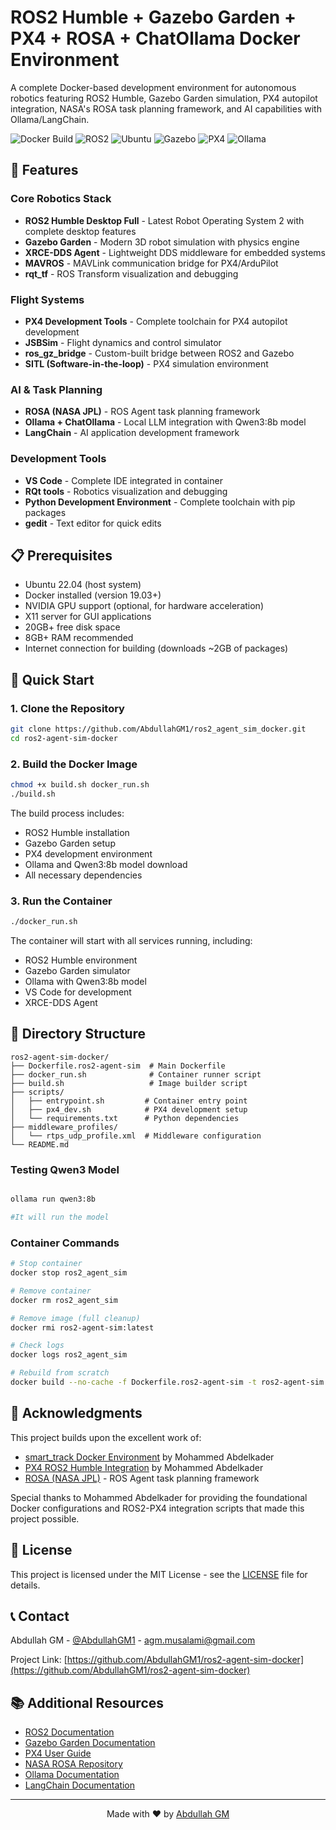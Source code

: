 # ROS2 Humble + Gazebo Garden + PX4 + ROSA + ChatOllama Docker Environment

A complete Docker-based development environment for autonomous robotics featuring ROS2 Humble, Gazebo Garden simulation, PX4 autopilot integration, NASA's ROSA task planning framework, and AI capabilities with Ollama/LangChain.

![Docker Build](https://img.shields.io/badge/docker-%230db7ed.svg?style=for-the-badge&logo=docker&logoColor=white)
![ROS2](https://img.shields.io/badge/ros2-humble-blue.svg?style=for-the-badge&logo=ros&logoColor=white)
![Ubuntu](https://img.shields.io/badge/ubuntu-22.04-orange.svg?style=for-the-badge&logo=ubuntu&logoColor=white)
![Gazebo](https://img.shields.io/badge/gazebo-garden-green.svg?style=for-the-badge&logo=gazebo&logoColor=white)
![PX4](https://img.shields.io/badge/PX4-autopilot-blue.svg?style=for-the-badge&logo=ardupilot&logoColor=white)
![Ollama](https://img.shields.io/badge/Ollama-LLM-purple.svg?style=for-the-badge&logo=ollama&logoColor=white)

## 🚀 Features

### Core Robotics Stack
- **ROS2 Humble Desktop Full** - Latest Robot Operating System 2 with complete desktop features
- **Gazebo Garden** - Modern 3D robot simulation with physics engine
- **XRCE-DDS Agent** - Lightweight DDS middleware for embedded systems
- **MAVROS** - MAVLink communication bridge for PX4/ArduPilot
- **rqt_tf** - ROS Transform visualization and debugging

### Flight Systems
- **PX4 Development Tools** - Complete toolchain for PX4 autopilot development
- **JSBSim** - Flight dynamics and control simulator  
- **ros_gz_bridge** - Custom-built bridge between ROS2 and Gazebo
- **SITL (Software-in-the-loop)** - PX4 simulation environment

### AI & Task Planning
- **ROSA (NASA JPL)** - ROS Agent task planning framework
- **Ollama + ChatOllama** - Local LLM integration with Qwen3:8b model
- **LangChain** - AI application development framework

### Development Tools
- **VS Code** - Complete IDE integrated in container
- **RQt tools** - Robotics visualization and debugging
- **Python Development Environment** - Complete toolchain with pip packages
- **gedit** - Text editor for quick edits

## 📋 Prerequisites

- Ubuntu 22.04 (host system)
- Docker installed (version 19.03+)
- NVIDIA GPU support (optional, for hardware acceleration)
- X11 server for GUI applications
- 20GB+ free disk space
- 8GB+ RAM recommended
- Internet connection for building (downloads ~2GB of packages)

## 🔧 Quick Start

### 1. Clone the Repository
```bash
git clone https://github.com/AbdullahGM1/ros2_agent_sim_docker.git
cd ros2-agent-sim-docker
```

### 2. Build the Docker Image
```bash
chmod +x build.sh docker_run.sh
./build.sh
```

The build process includes:
- ROS2 Humble installation
- Gazebo Garden setup
- PX4 development environment
- Ollama and Qwen3:8b model download
- All necessary dependencies

### 3. Run the Container
```bash
./docker_run.sh
```

The container will start with all services running, including:
- ROS2 Humble environment
- Gazebo Garden simulator
- Ollama with Qwen3:8b model
- VS Code for development
- XRCE-DDS Agent

## 📁 Directory Structure

```
ros2-agent-sim-docker/
├── Dockerfile.ros2-agent-sim  # Main Dockerfile
├── docker_run.sh              # Container runner script
├── build.sh                   # Image builder script
├── scripts/
│   ├── entrypoint.sh         # Container entry point
│   ├── px4_dev.sh            # PX4 development setup
│   └── requirements.txt      # Python dependencies
├── middleware_profiles/
│   └── rtps_udp_profile.xml  # Middleware configuration
└── README.md
```

<!-- ## 🔨 Usage

### Starting the Container
```bash
# Default startup
./docker_run.sh

# Custom container name
./docker_run.sh custom_container_name

# With custom command
./docker_run.sh container_name "command"
```

### Accessing Running Container
```bash
docker exec -it ros2_agent_sim bash
``` -->


### Testing Qwen3 Model
```bash

ollama run qwen3:8b

#It will run the model 
```

<!-- ### Running Gazebo Simulation
```bash
# Inside the container
gz sim

# With specific world
gz sim worlds/empty.sdf
```

### Starting PX4 SITL
```bash
# Clone and build PX4 if not already done
cd shared_volume
git clone https://github.com/PX4/PX4-Autopilot.git --recursive
cd PX4-Autopilot

# Run SITL
make px4_sitl gazebo
```

### Using ROSA (NASA JPL Task Planning)
```bash
# Source ROSA workspace
source ~/rosa_ws/install/setup.bash

# Run ROSA examples
cd ~/rosa_ws/src/rosa
# Follow ROSA documentation for specific usage
```

### Starting XRCE-DDS Agent
```bash
# Start agent for UDP transport
MicroXRCEAgent udp4 -p 8888

# Start agent for serial transport
MicroXRCEAgent serial --dev /dev/ttyUSB0 -b 921600
``` -->

<!-- ## 🛠️ Customization

### Adding New Dependencies

1. **Python Packages:**
   ```bash
   # Edit scripts/requirements.txt
   nano scripts/requirements.txt
   # Add new package
   new-package==1.0.0
   ```

2. **System Packages:**
   ```bash
   # Edit scripts/px4_dev.sh
   nano scripts/px4_dev.sh
   # Add apt-get install commands
   ```

3. **ROS2 Packages:**
   ```bash
   # Add to Dockerfile
   RUN apt install -y ros-humble-your-package
   ```

### Middleware Configuration
```bash
# Edit middleware_profiles/rtps_udp_profile.xml
nano middleware_profiles/rtps_udp_profile.xml
``` -->

### Container Commands
```bash
# Stop container
docker stop ros2_agent_sim

# Remove container
docker rm ros2_agent_sim

# Remove image (full cleanup)
docker rmi ros2-agent-sim:latest

# Check logs
docker logs ros2_agent_sim

# Rebuild from scratch
docker build --no-cache -f Dockerfile.ros2-agent-sim -t ros2-agent-sim:latest .
```


## 🎉 Acknowledgments

This project builds upon the excellent work of:

- [smart_track Docker Environment](https://github.com/mzahana/smart_track/tree/main/docker) by Mohammed Abdelkader
- [PX4 ROS2 Humble Integration](https://github.com/mzahana/px4_ros2_humble) by Mohammed Abdelkader
- [ROSA (NASA JPL)](https://github.com/nasa-jpl/rosa) - ROS Agent task planning framework

Special thanks to Mohammed Abdelkader for providing the foundational Docker configurations and ROS2-PX4 integration scripts that made this project possible.

## 📝 License

This project is licensed under the MIT License - see the [LICENSE](LICENSE) file for details.

## 📞 Contact

Abdullah GM - [@AbdullahGM1](https://github.com/AbdullahGM1) - agm.musalami@gmail.com

Project Link: [https://github.com/AbdullahGM1/ros2-agent-sim-docker](https://github.com/AbdullahGM1/ros2-agent-sim-docker)

<!-- ## 🚦 Roadmap

- [ ] Add support for additional LLM models (GPT-4, Claude)
- [ ] Integrate QGroundControl for flight planning
- [ ] Add ROS2 navigation stack integration
- [ ] Support for real hardware testing with USB passthrough
- [ ] Add CI/CD pipeline for automated testing
- [ ] Jupyter notebook integration for interactive development
- [ ] Multi-robot simulation support
- [ ] Add camera/sensor simulation packages -->


## 📚 Additional Resources

- [ROS2 Documentation](https://docs.ros.org/en/humble/)
- [Gazebo Garden Documentation](https://gazebosim.org/docs/garden/)
- [PX4 User Guide](https://docs.px4.io/main/en/)
- [NASA ROSA Repository](https://github.com/nasa-jpl/rosa)
- [Ollama Documentation](https://github.com/ollama/ollama)
- [LangChain Documentation](https://python.langchain.com/)



---

<div align="center">
    Made with ❤️ by <a href="https://github.com/AbdullahGM1">Abdullah GM</a>
</div>